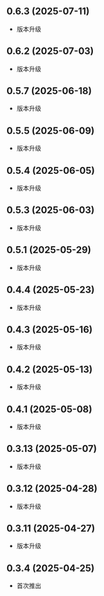 ## 0.6.3 (2025-07-11)
- 版本升级
## 0.6.2 (2025-07-03)
- 版本升级
## 0.5.7 (2025-06-18)
- 版本升级
## 0.5.5 (2025-06-09)
- 版本升级
## 0.5.4 (2025-06-05)
- 版本升级
## 0.5.3 (2025-06-03)
- 版本升级
## 0.5.1 (2025-05-29)
- 版本升级
## 0.4.4 (2025-05-23)
- 版本升级
## 0.4.3 (2025-05-16)
- 版本升级
## 0.4.2 (2025-05-13)
- 版本升级
## 0.4.1 (2025-05-08)
- 版本升级
## 0.3.13 (2025-05-07)
- 版本升级
## 0.3.12 (2025-04-28)
- 版本升级
## 0.3.11 (2025-04-27)
- 版本升级
## 0.3.4 (2025-04-25)
- 首次推出